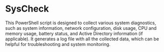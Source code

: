 # SysCheck
This PowerShell script is designed to collect various system diagnostics, such as system information, network configuration, disk usage, CPU and memory usage, battery status, and Active Directory information (if applicable). It generates a log file with all the collected data, which can be helpful for troubleshooting and system monitoring. 
